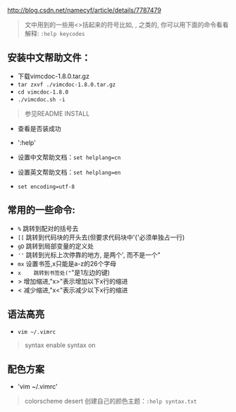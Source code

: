 http://blog.csdn.net/namecyf/article/details/7787479

> 文中用到的一些用<>括起来的符号比如<C-T>, <C-S-A>, 之类的, 你可以用下面的命令看看解释:
`:help keycodes`

## 安装中文帮助文件：
+ 下载vimcdoc-1.8.0.tar.gz
+ `tar zxvf ./vimcdoc-1.8.0.tar.gz`
+ `cd vimcdoc-1.8.0`
+ `./vimcdoc.sh -i`
> 参见README INSTALL

+ 查看是否装成功
+ ':help'

+ 设置中文帮助文档：`set helplang=cn`
+ 设置英文帮助文档：`set helplang=en`
+ `set encoding=utf-8`

## 常用的一些命令:
+  `%`	跳转到配对的括号去
+ `[[`	跳转到代码块的开头去(但要求代码块中'{'必须单独占一行)
+ `gD`	跳转到局部变量的定义处
+ `''`	跳转到光标上次停靠的地方, 是两个', 而不是一个"
+ `mx`	设置书签,x只能是a-z的26个字母
+ `x	跳转到书签处("`"是1左边的键)
+ \>	增加缩进,"x>"表示增加以下x行的缩进
+ \<	减少缩进,"x<"表示减少以下x行的缩进

## 语法高亮
+ `vim ~/.vimrc`
> syntax enable
> syntax on

## 配色方案
+ 'vim ~/.vimrc'
> colorscheme desert
> 创建自己的颜色主题：`:help syntax.txt`


